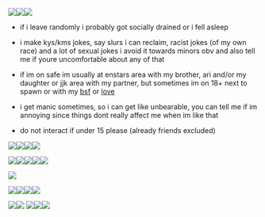![](https://media.discordapp.net/attachments/1029646164800315412/1187200539256180826/ezgif.com-resize_3.gif?ex=659605a9&is=658390a9&hm=830740158983bb6f4f7377832b9bef4185226d5742b09071c94d1c244b1fb859&=)![](https://media.discordapp.net/attachments/1029646164800315412/1187200242936971305/ezgif.com-resize.gif?ex=65960563&is=65839063&hm=72de3303983fae81091e8d1fd48cefa9348ac3f410b7c88965d1ea82e4c3688f&=)![](https://media.discordapp.net/attachments/1064346829170409502/1202476047980036176/28Made_Mood29_Arashi_Narukami_Chibi-ezgif.com-resize_2.gif?ex=65cd9816&is=65bb2316&hm=539857f54873613b50bed51c8162f09c6a631e4e28a43ba85187a2b129b0035c&=)

- if i leave randomly i probably got socially drained or i fell asleep

- i make kys/kms jokes, say slurs i can reclaim, racist jokes (of my own race) and a lot of sexual jokes i avoid it towards minors obv and also tell me if youre uncomfortable about any of that

- if im on safe im usually at enstars area with my brother, ari and/or my daughter or jjk area with my partner, but sometimes im on 18+ next to spawn or with my [bsf](https://www.patreon.com/Vampiireloverr/about) or [love](https://sntry.cc/hervictim)

- i get manic sometimes, so i can get like unbearable, you can tell me if im annoying since things dont really affect me when im like that

- do not interact if under 15 please (already friends excluded)
  

![](https://media.discordapp.net/attachments/1055708347724218399/1178857535390892132/kuro_stamp.gif?ex=6577aba2&is=656536a2&hm=e0471a703615466c27b5a2e1b698cc5724f507e90e135168520e5995c0e78f2e&=)![](https://64.media.tumblr.com/5134d2176d6e523999c912b6125a0658/tumblr_pue7fxvZ6r1xbgu08o4_100.pnj)![](https://64.media.tumblr.com/ca4e8ec838b58786becf96051881f6b1/tumblr_pvhupydOFK1xbgu08o5_100.png)![](https://media.discordapp.net/attachments/1029646164800315412/1186784012065316885/ezgif.com-webp-to-gif-converted.gif?ex=659481bd&is=65820cbd&hm=f7e594fec50bff8b06f54f068f22093b8b6d75e601c272dc14c59bffcd83f1fe&=)

![](https://64.media.tumblr.com/ccbacee108bbd3fca2ec273750b3efb0/tumblr_pumjicoZ5k1xbgu08o2_100.png)![](https://64.media.tumblr.com/7ca7546352ea5d2e2b9a2fe819533f9c/tumblr_pvn9ryYgNP1xbgu08o4_100.png)![](https://media.discordapp.net/attachments/1029646164800315412/1180771509694906368/image.png?ex=657ea229&is=656c2d29&hm=76fbff3bc1db997b496fd7a4d3e38d05f0b754763980377a0f1644cec30e5918&=&format=webp&quality=lossless)![](https://cdn.discordapp.com/attachments/1029646164800315412/1186784222254469150/image.png?ex=659481ef&is=65820cef&hm=3f0e47508c866cf120c389202f10ac337a3b1f5b2f520f2f41373396a1dd5de9&)![](https://media.discordapp.net/attachments/1055708347724218399/1196857098244464721/Untitled14.png?ex=65b92708&is=65a6b208&hm=f2df8bb86ca1f9c8124f3016060e0decbdcc81765acc2c8b0cd4dfbd724c38f7&=&format=webp&quality=lossless)


![](https://cdn.discordapp.com/attachments/1076885655243718687/1186585729015492658/image.png?ex=6593c913&is=65815413&hm=8ec885454f22df1f93daf3281a8ead206ac3ebea3259e8a2141b2d688ea5be03&)

![](https://media.discordapp.net/attachments/1029646164800315412/1180772597722533979/image.png?ex=657ea32c&is=656c2e2c&hm=8770185d5cb2ea668ba0498c7a02f5232d2045ed94ab5f58c83d371f480d030b&=&format=webp&quality=lossless)![](https://64.media.tumblr.com/7a9d9d65c3aa4f345aff7b10822ee999/tumblr_purp60aSHH1xbgu08o2_100.png)![](https://64.media.tumblr.com/76dcd8efc3f6e92f5f75179f992ec146/tumblr_purp60aSHH1xbgu08o3_100.png)![](https://64.media.tumblr.com/1c7393c2889ce026fba7310374e27a05/tumblr_py0m7sMJlb1xbgu08o3_100.gifv)

![](https://64.media.tumblr.com/f115d07c34a8e209e28f72f62a87aafa/tumblr_py0nor5pMG1xbgu08o1_100.png)![](https://64.media.tumblr.com/901fcf85508bcfaacc92ed852cf777e2/tumblr_py0nor5pMG1xbgu08o2_100.gifv) ![](https://64.media.tumblr.com/1160405c2cfac45c161e2ac528eb20a1/tumblr_pwedo5UQHm1xbgu08o1_250.png)![](https://64.media.tumblr.com/a8d1d77503e7aa5e301b1e25f7207ec1/tumblr_pui9z6WYgW1xbgu08o3_100.png)![](https://media.discordapp.net/attachments/1061880649180532776/1196761625357717545/image.png?ex=65b8ce1e&is=65a6591e&hm=3597de91aad434e1f356fae88220c7e598ce97c123d71543dfa8c592922bf617&=&format=webp&quality=lossless)
